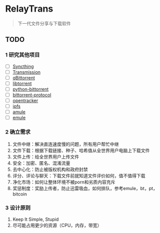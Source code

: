 # RelayTrans

> 下一代文件分享与下载软件

## TODO

### 1 研究其他项目

- [ ] [Syncthing](https://github.com/syncthing/syncthing)
- [ ] [Transmission](https://github.com/transmission/transmission)
- [ ] [qBittorrent](https://github.com/qbittorrent/qBittorrent)
- [ ] [libtorrent](https://github.com/arvidn/libtorrent)
- [ ] [python-bittorrent](https://github.com/JosephSalisbury/python-bittorrent)
- [ ] [bittorrent-protocol](https://github.com/webtorrent/bittorrent-protocol)
- [ ] [opentracker](http://erdgeist.org/arts/software/opentracker/)
- [ ] [ipfs](https://github.com/ipfs/ipfs)
- [ ] [amule](https://github.com/amule-project/amule)
- [ ] [emule](https://www.emule-project.net/)

### 2 确立需求

1. 文件中继：解决直连速度慢的问题，所有用户帮忙中继
2. 文件下载：根据下载链接、种子、哈希值从全世界用户电脑上下载文件
3. 文件上传：给全世界用户上传文件
4. 安全：加密、匿名、混淆流量
5. 去中心化：防止被版权机构和政府封禁
6. 评分、评论与聊天：下载文件前就知道文件评价如何，值不值得下载
7. 净化市场：如何让整体环境不被porn和劣质内容充斥
8. 奖惩制度：奖励上传者，防止迅雷吸血，如何排队，参考emule，bt，pt，bitcoin

### 3 设计原则

1. Keep It Simple, Stupid
2. 尽可能占用更少的资源（CPU，内存，带宽）
